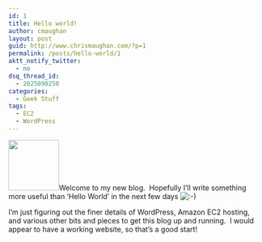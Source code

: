 ```yaml
---
id: 1
title: Hello world!
author: cmaughan
layout: post
guid: http://www.chrismaughan.com/?p=1
permalink: /posts/hello-world/1
aktt_notify_twitter:
  - no
dsq_thread_id:
  - 2025090250
categories:
  - Geek Stuff
tags:
  - EC2
  - WordPress
---
```

<img class="alignleft" title="Chat" src="http://www.chrismaughan.com/wp-content/themes/platformpro/images/fbox1.png" alt="" width="100" height="100" />Welcome to my new blog.  Hopefully I&#8217;ll write something more useful than &#8216;Hello World&#8217; in the next few days <img src="http://www.chrismaughan.com/wp-includes/images/smilies/icon_smile.gif" alt=":-)" class="wp-smiley" />

I&#8217;m just figuring out the finer details of WordPress, Amazon EC2 hosting, and various other bits and pieces to get this blog up and running.  I would appear to have a working website, so that&#8217;s a good start!